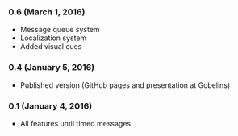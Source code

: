 ### 0.6 (March 1, 2016)

* Message queue system
* Localization system
* Added visual cues

### 0.4 (January 5, 2016)

* Published version (GitHub pages and presentation at Gobelins)

### 0.1 (January 4, 2016)

* All features until timed messages

